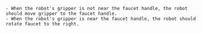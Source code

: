 
    - When the robot's gripper is not near the faucet handle, the robot should move gripper to the faucet handle.
    - When the robot's gripper is near the faucet handle, the robot should rotate faucet to the right.